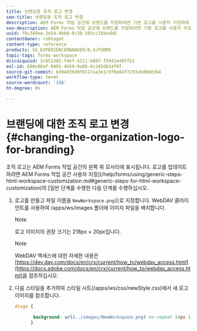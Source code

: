 ```yaml
---
title: 브랜딩용 조직 로고 변경
seo-title: 브랜딩용 조직 로고 변경
description: AEM Forms 작업 공간에 브랜드를 지정하려면 기본 로고를 사용자 지정하여 조직의 로고를 제공합니다.
seo-description: AEM Forms 작업 공간에 브랜드를 지정하려면 기본 로고를 사용자 지정하여 조직의 로고를 제공합니다.
uuid: f0c340ee-2e54-4bb0-9c30-383cc1bbadb8
contentOwner: robhagat
content-type: reference
products: SG_EXPERIENCEMANAGER/6.4/FORMS
topic-tags: forms-workspace
discoiquuid: 2c651302-f4ef-4211-b897-f5942ed0ffb1
exl-id: 890e98af-0491-4b59-9a9b-6c245db54f0f
source-git-commit: bd94d3949f0117aa3e1c9f0e84f7293a5d6b03b4
workflow-type: tm+mt
source-wordcount: '156'
ht-degree: 0%

---
```


# 브랜딩에 대한 조직 로고 변경 {#changing-the-organization-logo-for-branding}

조직 로고는 AEM Forms 작업 공간의 왼쪽 위 모서리에 표시됩니다. 로고를 업데이트하려면 AEM Forms 작업 공간 사용자 지정](/help/forms/using/generic-steps-html-workspace-customization.md#generic-steps-for-html-workspace-customization)의 [일반 단계를 수행한 다음 단계를 수행하십시오.

1. 로고를 만들고 파일 이름을 `NewWorkspace.png`으로 지정합니다. WebDAV 클라이언트를 사용하여 /apps/ws/images 폴더에 이미지 파일을 배치합니다.

   >[!NOTE]
   >
   >로고 이미지의 권장 크기는 218px × 20px입니다.

   >[!NOTE]
   >
   >WebDAV 액세스에 대한 자세한 내용은 [https://dev.day.com/docs/en/crx/current/how_to/webdav_access.html](https://docs.adobe.com/docs/en/crx/current/how_to/webdav_access.html)을 참조하십시오.

1. 다음 스타일을 추가하여 스타일 시트(/apps/ws/css/newStyle.css)에서 새 로고 이미지를 참조합니다.

   ```css
   #logo {
   
          background: url(../images/NewWorkspace.png) no-repeat 14px 11px; 
         }
   ```
